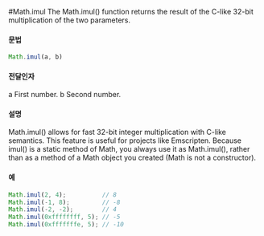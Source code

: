 #Math.imul
The Math.imul() function returns the result of the C-like 32-bit multiplication of the two parameters.



#### 문법

```javascript
Math.imul(a, b)
```

#### 전달인자
a
First number.
b
Second number.


#### 설명

Math.imul() allows for fast 32-bit integer multiplication with C-like semantics. This feature is useful for projects like Emscripten. Because imul() is a static method of Math, you always use it as Math.imul(), rather than as a method of a Math object you created (Math is not a constructor).



#### 예

```javascript
Math.imul(2, 4);          // 8
Math.imul(-1, 8);         // -8
Math.imul(-2, -2);        // 4
Math.imul(0xffffffff, 5); // -5
Math.imul(0xfffffffe, 5); // -10
```




